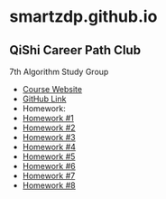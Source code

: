 # smartzdp.github.io
## QiShi Career Path Club
7th Algorithm Study Group

* <a href="https://www.qishicpc.com/activities/profile/146/">Course Website</a>
* <a href="https://github.com/smartzdp/QiShi-Career-Path-Club/tree/master/7th%20Algorithm%20Study%20Group">GitHub Link</a>
* Homework:
 * <a href="https://smartzdp.github.io/qishicpc/al007/hw1.html">Homework #1</a>
 * <a href="https://smartzdp.github.io/qishicpc/al007/hw2.html">Homework #2</a>
 * <a href="https://smartzdp.github.io/qishicpc/al007/hw3.html">Homework #3</a>
 * <a href="https://smartzdp.github.io/qishicpc/al007/hw4.html">Homework #4</a>
 * <a href="https://smartzdp.github.io/qishicpc/al007/hw5.html">Homework #5</a>
 * <a href="https://smartzdp.github.io/qishicpc/al007/hw6.html">Homework #6</a>
 * <a href="https://smartzdp.github.io/qishicpc/al007/hw7.html">Homework #7</a>
 * <a href="https://smartzdp.github.io/qishicpc/al007/hw8.html">Homework #8</a>
